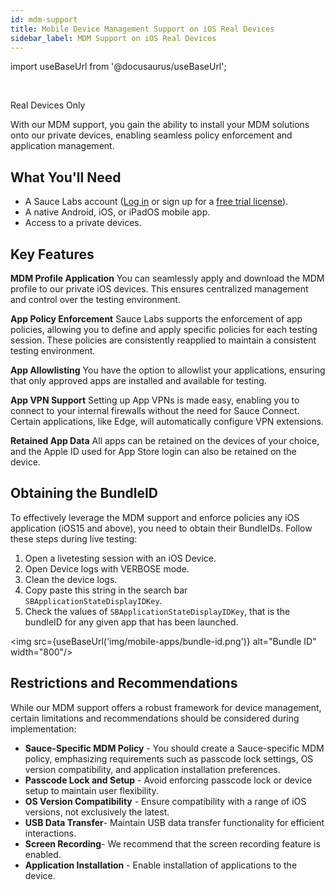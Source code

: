```yaml
---
id: mdm-support
title: Mobile Device Management Support on iOS Real Devices
sidebar_label: MDM Support on iOS Real Devices
---
```


import useBaseUrl from '@docusaurus/useBaseUrl';

<br/><p><span className="sauceGreen">Real Devices Only</span></p> 

With our MDM support, you gain the ability to install your MDM solutions onto our private devices, enabling seamless policy enforcement and application management. 

## What You'll Need

- A Sauce Labs account ([Log in](https://accounts.saucelabs.com/am/XUI/#login/) or sign up for a [free trial license](https://saucelabs.com/sign-up)).
- A native Android, iOS, or iPadOS mobile app.
- Access to a private devices. 

## Key Features

**MDM Profile Application**
You can seamlessly apply and download the MDM profile to our private iOS devices. This ensures centralized management and control over the testing environment.

**App Policy Enforcement**
Sauce Labs supports the enforcement of app policies, allowing you to define and apply specific policies for each testing session. These policies are consistently reapplied to maintain a consistent testing environment.

**App Allowlisting**
You have the option to allowlist your applications, ensuring that only approved apps are installed and available for testing. 

**App VPN Support**
Setting up App VPNs is made easy, enabling you to connect to your internal firewalls without the need for Sauce Connect. Certain applications, like Edge, will automatically configure VPN extensions.

**Retained App Data**
All apps can be retained on the devices of your choice, and the Apple ID used for App Store login can also be retained on the device.

## Obtaining the BundleID

To effectively leverage the MDM support and enforce policies any iOS application (iOS15 and above), you need to obtain their BundleIDs. Follow these steps during live testing:

1. Open a livetesting session with an iOS Device.
2. Open Device logs with VERBOSE mode.
3. Clean the device logs.
4. Copy paste this string in the search bar `SBApplicationStateDisplayIDKey`.
5. Check the values of `SBApplicationStateDisplayIDKey`, that is the bundleID for any given app that has been launched.

<img src={useBaseUrl('img/mobile-apps/bundle-id.png')} alt="Bundle ID" width="800"/>

## Restrictions and Recommendations

While our MDM support offers a robust framework for device management, certain limitations and recommendations should be considered during implementation:
- **Sauce-Specific MDM Policy** - You should create a Sauce-specific MDM policy, emphasizing requirements such as passcode lock settings, OS version compatibility, and application installation preferences.
- **Passcode Lock and Setup** - Avoid enforcing passcode lock or device setup to maintain user flexibility.
- **OS Version Compatibility** - Ensure compatibility with a range of iOS versions, not exclusively the latest.
- **USB Data Transfer**- Maintain USB data transfer functionality for efficient interactions.
- **Screen Recording**- We recommend that the  screen recording feature is enabled.
- **Application Installation** - Enable installation of applications to the device.
